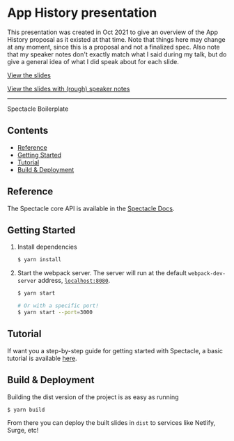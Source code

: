 # App History presentation

This presentation was created in Oct 2021 to give an overview of the App History proposal as it existed at that time. Note that things here may change at any moment, since this is a proposal and not a finalized spec. Also note that my speaker notes don't exactly match what I said during my talk, but do give a general idea of what I did speak about for each slide.

[View the slides](https://apphistory-presentation.netlify.app)

[View the slides with (rough) speaker notes](https://apphistory-presentation.netlify.app/?presenterMode=true)

---

Spectacle Boilerplate

## Contents

- [Reference](#reference)
- [Getting Started](#getting-started)
- [Tutorial](#tutorial)
- [Build & Deployment](#build-deployment)

## Reference

The Spectacle core API is available in the [Spectacle Docs](https://github.com/FormidableLabs/spectacle/blob/main/README.md).

## Getting Started

1. Install dependencies

   ```sh
   $ yarn install
   ```

2. Start the webpack server. The server will run at the default `webpack-dev-server` address, [`localhost:8080`](http://localhost:8080).

   ```sh
   $ yarn start

   # Or with a specific port!
   $ yarn start --port=3000
   ```

## Tutorial

If want you a step-by-step guide for getting started with Spectacle, a basic tutorial is available [here](https://github.com/FormidableLabs/spectacle/blob/main/docs/tutorial.md).

## Build & Deployment

Building the dist version of the project is as easy as running

```sh
$ yarn build
```

From there you can deploy the built slides in `dist` to services like Netlify, Surge, etc!
